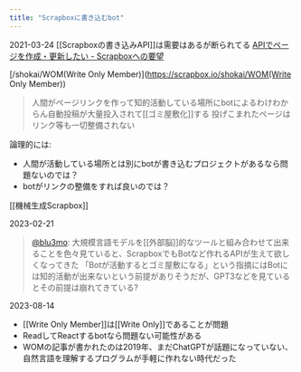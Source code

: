 ```yaml
---
title: "Scrapboxに書き込むbot"
---
```


2021-03-24
[[Scrapboxの書き込みAPI]]は需要はあるが断られてる
[APIでページを作成・更新したい - Scrapboxへの要望](https://scrapbox.io/forum-jp/API%E3%81%A7%E3%83%9A%E3%83%BC%E3%82%B8%E3%82%92%E4%BD%9C%E6%88%90%E3%83%BB%E6%9B%B4%E6%96%B0%E3%81%97%E3%81%9F%E3%81%84)

[/shokai/WOM(Write Only Member)](https://scrapbox.io/shokai/WOM(Write Only Member))
> 人間がページリンクを作って知的活動している場所にbotによるわけわからん自動投稿が大量投入されて[[ゴミ屋敷化]]する
> 投げこまれたページはリンク等も一切整備されない

論理的には:
- 人間が活動している場所とは別にbotが書き込むプロジェクトがあるなら問題ないのでは？
- botがリンクの整備をすれば良いのでは？

[[機械生成Scrapbox]]

2023-02-21
> [@blu3mo](https://twitter.com/blu3mo/status/1627843388132278273?s=20): 大規模言語モデルを[[外部脳]]的なツールと組み合わせて出来ることを色々見ていると、ScrapboxでもBotなど作れるAPIが生えて欲しくなってきた
> 「Botが活動するとゴミ屋敷になる」という指摘にはBotには知的活動が出来ないという前提がありそうだが、GPT3などを見ているとその前提は崩れてきている?

2023-08-14
- [[Write Only Member]]は[[Write Only]]であることが問題
- ReadしてReactするbotなら問題ない可能性がある
- WOMの記事が書かれたのは2019年、まだChatGPTが話題になっていない、自然言語を理解するプログラムが手軽に作れない時代だった
